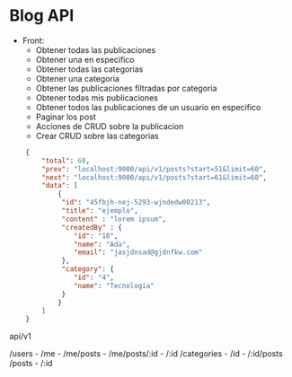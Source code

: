 # Blog API

- Front:
    - Obtener todas las publicaciones
    - Obtener una en especifico
    - Obtener todas las categorias
    - Obtener una categoria 
    - Obtener las publicaciones filtradas por categoria
    - Obtener todas mis publicaciones
    - Obtener todos las publicaciones de un usuario en especifico
    - Paginar los post
    - Acciones de CRUD sobre la publicacion
    - Crear CRUD sobre las categorias

```json
    {
        "total": 68,
        "prev": "localhost:9000/api/v1/posts?start=51&limit=60",
        "next": "localhost:9000/api/v1/posts?start=61&limit=68",
        "data": [
            {
             "id": "45fbjh-nej-5293-wjndedw00213",
             "title": "ejemplo",
             "content" : "lorem ipsum",
             "createdBy" : {
                "id": "18",
                "name": "Ada",
                "email": "jasjdnsad@gjdnfkw.com"
             },
             "category": {
                "id": "4",
                "name": "Tecnología"
             }  
            }
        ]
    }
```

api/v1

/users
    - /me
    - /me/posts
    - /me/posts/:id
    - /:id
/categories
    - /id
    - /:id/posts
/posts
    - /:id